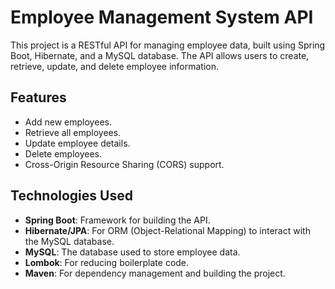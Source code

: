# Employee Management System API

This project is a RESTful API for managing employee data, built using Spring Boot, Hibernate, and a MySQL database. The API allows users to create, retrieve, update, and delete employee information.

## Features
- Add new employees.
- Retrieve all employees.
- Update employee details.
- Delete employees.
- Cross-Origin Resource Sharing (CORS) support.

## Technologies Used
- **Spring Boot**: Framework for building the API.
- **Hibernate/JPA**: For ORM (Object-Relational Mapping) to interact with the MySQL database.
- **MySQL**: The database used to store employee data.
- **Lombok**: For reducing boilerplate code.
- **Maven**: For dependency management and building the project.
